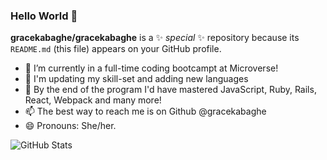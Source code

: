 ### Hello World 👋


**gracekabaghe/gracekabaghe** is a ✨ _special_ ✨ repository because its `README.md` (this file) appears on your GitHub profile.

- 🔭 I’m currently in a full-time coding bootcampt at Microverse!
- 🌱 I'm updating my skill-set and adding new languages
- 👯 By the end of the program I'd have mastered JavaScript, Ruby, Rails, React, Webpack and many more!
- 📫 The best way to reach me is on Github @gracekabaghe
- 😄 Pronouns: She/her.


![GitHub Stats](https://github-readme-stats.vercel.app/api?username=gracekabaghe&theme=radical)
